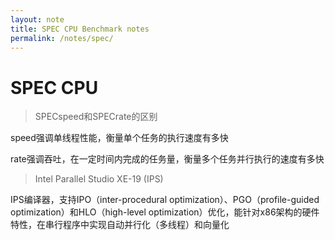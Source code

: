 ```yaml
---
layout: note
title: SPEC CPU Benchmark notes
permalink: /notes/spec/
---
```


# SPEC CPU

> SPECspeed和SPECrate的区别

speed强调单线程性能，衡量单个任务的执行速度有多快

rate强调吞吐，在一定时间内完成的任务量，衡量多个任务并行执行的速度有多快

> Intel Parallel Studio XE-19 (IPS)

IPS编译器，支持IPO（inter-procedural optimization）、PGO（profile-guided optimization）和HLO（high-level optimization）优化，能针对x86架构的硬件特性，在串行程序中实现自动并行化（多线程）和向量化